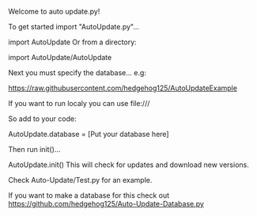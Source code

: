 Welcome to auto update.py!

To get started import "AutoUpdate.py"...

import AutoUpdate
Or from a directory:

import AutoUpdate/AutoUpdate

Next you must specify the database... e.g:

https://raw.githubusercontent.com/hedgehog125/AutoUpdateExample

If you want to run localy you can use file:///

So add to your code:

AutoUpdate.database = [Put your database here]

Then run init()...

AutoUpdate.init()
This will check for updates and download new versions.

Check Auto-Update/Test.py for an example.

If you want to make a database for this check out https://github.com/hedgehog125/Auto-Update-Database.py
